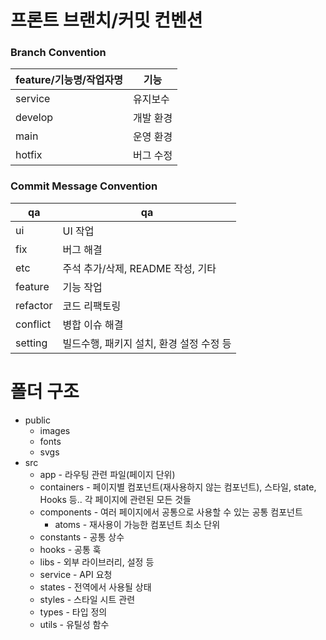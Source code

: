 # 프론트 브랜치/커밋 컨벤션

### Branch Convention

| feature/기능명/작업자명 | 기능      |
| ----------------------- | --------- |
| service                 | 유지보수  |
| develop                 | 개발 환경 |
| main                    | 운영 환경 |
| hotfix                  | 버그 수정 |

### Commit Message Convention

| qa       | qa                                       |
| -------- | ---------------------------------------- |
| ui       | UI 작업                                  |
| fix      | 버그 해결                                |
| etc      | 주석 추가/삭제, README 작성, 기타        |
| feature  | 기능 작업                                |
| refactor | 코드 리팩토링                            |
| conflict | 병합 이슈 해결                           |
| setting  | 빌드수행, 패키지 설치, 환경 설정 수정 등 |

# 폴더 구조

- public
  - images
  - fonts
  - svgs
- src
  - app - 라우팅 관련 파일(페이지 단위)
  - containers - 페이지별 컴포넌트(재사용하지 않는 컴포넌트), 스타일, state, Hooks 등.. 각 페이지에 관련된 모든 것들
  - components - 여러 페이지에서 공통으로 사용할 수 있는 공통 컴포넌트
    - atoms - 재사용이 가능한 컴포넌트 최소 단위
  - constants - 공통 상수
  - hooks - 공통 훅
  - libs - 외부 라이브러리, 설정 등
  - service - API 요청
  - states - 전역에서 사용될 상태
  - styles - 스타일 시트 관련
  - types - 타입 정의
  - utils - 유틸성 함수
